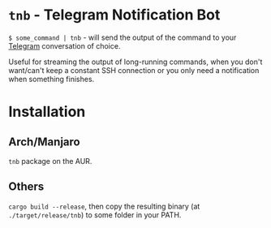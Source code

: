 # `tnb` - Telegram Notification Bot

`$ some_command | tnb` - will send the output of the command to your [Telegram](https://telegram.org/) conversation of choice.

Useful for streaming the output of long-running commands, when you don't want/can't keep a constant SSH connection or you
only need a notification when something finishes.

# Installation
## Arch/Manjaro
`tnb` package on the AUR.

## Others
`cargo build --release`, then copy the resulting binary (at `./target/release/tnb`) to some folder in your PATH.
